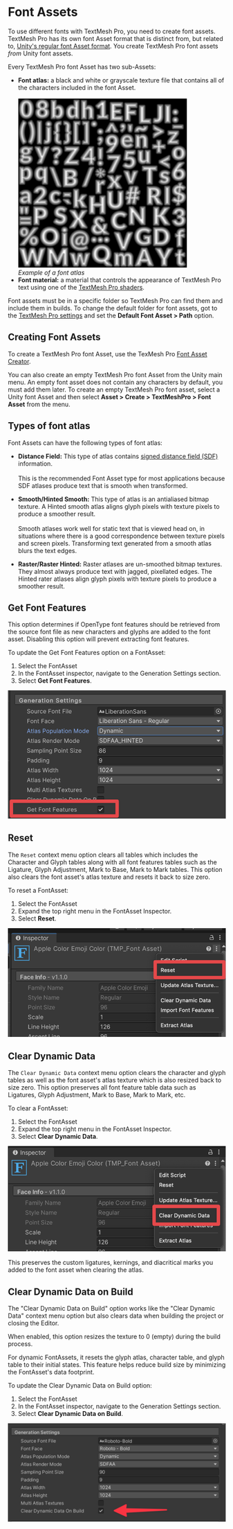# Font Assets

To use different fonts with TextMesh Pro, you need to create font assets. TextMesh Pro has its own font Asset format that is distinct from, but related to, [Unity's regular font Asset format](https://docs.unity3d.com/2019.1/Documentation/Manual/class-Font.html). You create TextMesh Pro font assets _from_ Unity font assets.

Every TextMesh Pro font Asset has two sub-Assets:

* **Font atlas:** a black and white or grayscale texture file that contains all of the characters included in the font Asset.<br/><br/>![Example image](../images/FontAtlasExample.png)<br/>_Example of a font atlas_
* **Font material:** a material that controls the appearance of TextMesh Pro text using one of the [TextMesh Pro shaders](Shaders.md).

Font assets must be in a specific folder so TextMesh Pro can find them and include them in builds. To change the default folder for font assets, got to the [TextMesh Pro settings](Settings.md) and set the **Default Font Asset > Path** option.

## Creating Font Assets

To create a TextMesh Pro font Asset, use the TexMesh Pro [Font Asset Creator](FontAssetsCreator.md).

You can also create an empty TextMesh Pro font Asset from the Unity main menu. An empty font asset does not contain any characters by default, you must add them later. To create an empty TextMesh Pro font asset, select a Unity font Asset and then select **Asset > Create > TextMeshPro > Font Asset** from the menu.

## Types of font atlas

Font Assets can have the following types of font atlas:

* **Distance Field:** This type of atlas contains [signed distance field (SDF)](FontAssetsSDF.md) information.<br/><br/>This is the recommended Font Asset type for most applications because SDF atlases produce text that is smooth when transformed.

* **Smooth/Hinted Smooth:** This type of atlas is an antialiased bitmap texture. A Hinted smooth atlas aligns glyph pixels with texture pixels to produce a smoother result.<br/><br/>Smooth atlases work well for static text that is viewed head on, in situations where there is a good correspondence between texture pixels and screen pixels. Transforming text generated from a smooth atlas blurs the text edges.

* **Raster/Raster Hinted:** Raster atlases are un-smoothed bitmap textures. They almost always produce text with jagged, pixellated edges. The Hinted rater atlases align glyph pixels with texture pixels to produce a smoother result.

## Get Font Features

This option determines if OpenType font features should be retrieved from the source font file as new characters and glyphs are added to the font asset. Disabling this option will prevent extracting font features.

To update the Get Font Features option on a FontAsset:
1. Select the FontAsset
2. In the FontAsset inspector, navigate to the Generation Settings section.
3. Select **Get Font Features**. 

![Example image](../images/GetFontFeatures.png)

## Reset
The `Reset` context menu option clears all tables which includes the Character and Glyph tables along with all font features tables such as the Ligature, Glyph Adjustment, Mark to Base, Mark to Mark tables. This option also clears the font asset's atlas texture and resets it back to size zero.

To reset a FontAsset: 
1. Select the FontAsset
2. Expand the top right menu in the FontAsset Inspector. 
3. Select **Reset**. 

![Example image](../images/ResetMenuItem.png)

## Clear Dynamic Data
The `Clear Dynamic Data` context menu option clears the character and glyph tables as well as the font asset's atlas texture which is also resized back to size zero. This option preserves all font feature table data such as Ligatures, Glyph Adjustment, Mark to Base, Mark to Mark, etc.

To clear a FontAsset:
1. Select the FontAsset
2. Expand the top right menu in the FontAsset Inspector. 
3. Select **Clear Dynamic Data**. 

![Example image](../images/ClearDynamicDataMenuItem.png)

This preserves the custom ligatures, kernings, and diacritical marks you added to the font asset when clearing the atlas.

## Clear Dynamic Data on Build

The "Clear Dynamic Data on Build" option works like the "Clear Dynamic Data" context menu option but also clears data when building the project or closing the Editor.

When enabled, this option resizes the texture to 0 (empty) during the build process.

For dynamic FontAssets, it resets the glyph atlas, character table, and glyph table to their initial states. This feature helps reduce build size by minimizing the FontAsset's data footprint.

To update the Clear Dynamic Data on Build option:

1. Select the FontAsset
2. In the FontAsset inspector, navigate to the Generation Settings section.
3. Select **Clear Dynamic Data on Build**. 

![Example image](../images/ClearDynamicDataOnBuild.png)
